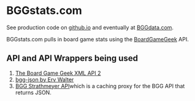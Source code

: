 # BGGstats.com

See production code on [github.io](https://nathantbaker.github.io/BGGstats/) and eventually at [BGGdata.com](http://bggdata.com).

BGGstats.com pulls in board game stats using the [BoardGameGeek](https://www.boardgamegeek.com/) API.

## API and API Wrappers being used

1. [The Board Game Geek XML API 2](https://boardgamegeek.com/wiki/page/BGG_XML_API2)
1. [bgg-json by Erv Walter](https://github.com/ervwalter/bgg-json)
1. [BGG Strathmeyer API](https://boardgamegeek.com/thread/1139853/ajax-ready-bgg-api-any-web-programmers-out-there)which is a caching proxy for the BGG API that returns JSON.

